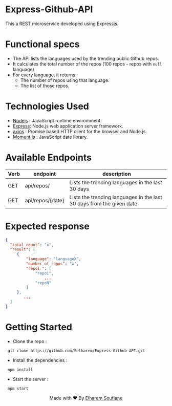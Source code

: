 # Express-Github-API
This a REST microservice developed using Expressjs. 

# Functional specs
* The API lists the languages used by the trending public Github repos.
* It calculates the total number of the repos (100 repos - repos with `null` language) 
* For every language, it returns : 
  * The number of repos using that language.
  * The list of those repos.
# Technologies Used
* [Nodejs](https://github.com/nodejs/node) : JavaScript runtime enviromment.
* [Express](https://github.com/expressjs/express):  Node.js web application server framework.
* [axios](https://github.com/axios/axios) : Promise based HTTP client for the browser and Node.js.
* [Moment.js](https://github.com/moment/moment) : JavaScript date library.

# Available Endpoints
Verb | endpoint | description |
--- | --- | --- |
GET | api/repos/ | Lists the trending languages in the last 30 days |
GET | api/repos/{date} | Lists the trending languages in the last 30 days from the given date|

# Expected response

```json
{
  "total_count": "x",
  "result": [
     {
         "language": "languageX",
         "number of repos": "x",
         "repos ": [
             "repo1",
                 ...
             "repoN"
         ]
     },
        ...
  ]
}
```

# Getting Started

 * Clone the repo :
 
```shell
 git clone https://github.com/Selharem/Express-Github-API.git
```
 * Install the dependencies : 
 
```shell
 npm install
```
* Start the server : 
```shell
 npm start
```

<p align="center">Made with ❤️ By <a href="https://github.com/Selharem">Elharem Soufiane</a></>
